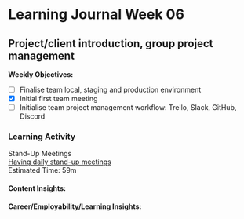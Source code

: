 # Learning Journal Week 06

## Project/client introduction, group project management

**Weekly Objectives:**

- [ ] Finalise team local, staging and production environment
- [x] Initial first team meeting
- [ ] Initialise team project management workflow: Trello, Slack, GitHub, Discord

### Learning Activity

Stand-Up Meetings <br>
[Having daily stand-up meetings](https://www.linkedin.com/learning/agile-at-work-driving-productive-agile-meetings/having-daily-stand-up-meetings-2?autoplay=true&u=2223545) <br>
Estimated Time: 59m

#### Content Insights:

#### Career/Employability/Learning Insights: